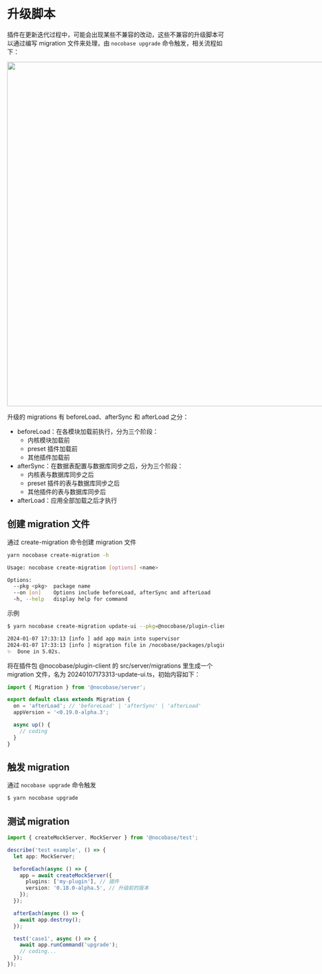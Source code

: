 # 升级脚本

插件在更新迭代过程中，可能会出现某些不兼容的改动，这些不兼容的升级脚本可以通过编写 migration 文件来处理，由 `nocobase upgrade` 命令触发，相关流程如下：

<img src="https://static-docs.nocobase.com/20250925225017.png" style="max-width: 800px; width: 800px;">

升级的 migrations 有 beforeLoad、afterSync 和 afterLoad 之分：

- beforeLoad：在各模块加载前执行，分为三个阶段：
  - 内核模块加载前
  - preset 插件加载前
  - 其他插件加载前
- afterSync：在数据表配置与数据库同步之后，分为三个阶段：
  - 内核表与数据库同步之后
  - preset 插件的表与数据库同步之后
  - 其他插件的表与数据库同步后
- afterLoad：应用全部加载之后才执行

## 创建 migration 文件

通过 create-migration 命令创建 migration 文件

```bash
yarn nocobase create-migration -h

Usage: nocobase create-migration [options] <name>

Options:
  --pkg <pkg>  package name
  --on [on]    Options include beforeLoad, afterSync and afterLoad
  -h, --help   display help for command
```

示例

```bash
$ yarn nocobase create-migration update-ui --pkg=@nocobase/plugin-client

2024-01-07 17:33:13 [info ] add app main into supervisor     
2024-01-07 17:33:13 [info ] migration file in /nocobase/packages/plugins/@nocobase/plugin-client/src/server/migrations/20240107173313-update-ui.ts
✨  Done in 5.02s.
```

将在插件包 @nocobase/plugin-client 的 src/server/migrations 里生成一个 migration 文件，名为 20240107173313-update-ui.ts，初始内容如下：

```ts
import { Migration } from '@nocobase/server';

export default class extends Migration {
  on = 'afterLoad'; // 'beforeLoad' | 'afterSync' | 'afterLoad'
  appVersion = '<0.19.0-alpha.3';

  async up() {
    // coding
  }
}
```

## 触发 migration

通过 `nocobase upgrade` 命令触发

```bash
$ yarn nocobase upgrade
```

## 测试 migration

```ts
import { createMockServer, MockServer } from '@nocobase/test';

describe('test example', () => {
  let app: MockServer;

  beforeEach(async () => {
    app = await createMockServer({
      plugins: ['my-plugin'], // 插件
      version: '0.18.0-alpha.5', // 升级前的版本
    });
  });

  afterEach(async () => {
    await app.destroy();
  });

  test('case1', async () => {
    await app.runCommand('upgrade');
    // coding...
  });
});
```